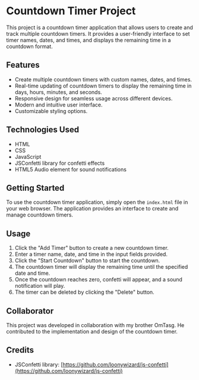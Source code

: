 # Countdown Timer Project

This project is a countdown timer application that allows users to create and track multiple countdown timers. It provides a user-friendly interface to set timer names, dates, and times, and displays the remaining time in a countdown format.

## Features

- Create multiple countdown timers with custom names, dates, and times.
- Real-time updating of countdown timers to display the remaining time in days, hours, minutes, and seconds.
- Responsive design for seamless usage across different devices.
- Modern and intuitive user interface.
- Customizable styling options.

## Technologies Used

- HTML
- CSS
- JavaScript
- JSConfetti library for confetti effects
- HTML5 Audio element for sound notifications

## Getting Started

To use the countdown timer application, simply open the `index.html` file in your web browser. The application provides an interface to create and manage countdown timers.

## Usage

1. Click the "Add Timer" button to create a new countdown timer.
2. Enter a timer name, date, and time in the input fields provided.
3. Click the "Start Countdown" button to start the countdown.
4. The countdown timer will display the remaining time until the specified date and time.
5. Once the countdown reaches zero, confetti will appear, and a sound notification will play.
6. The timer can be deleted by clicking the "Delete" button.

## Collaborator

This project was developed in collaboration with my brother OmTasg. He contributed to the implementation and design of the countdown timer.

## Credits

- JSConfetti library: [https://github.com/loonywizard/js-confetti](https://github.com/loonywizard/js-confetti)


